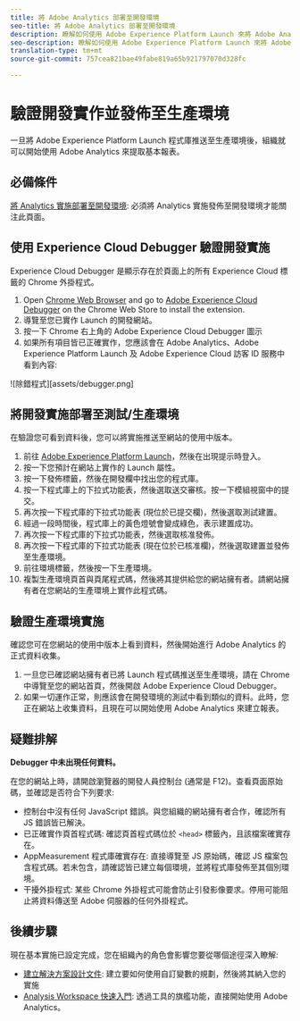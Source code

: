 ```yaml
---
title: 將 Adobe Analytics 部署至開發環境
seo-title: 將 Adobe Analytics 部署至開發環境
description: 瞭解如何使用 Adobe Experience Platform Launch 來將 Adobe Analytics 部署至開發環境。
seo-description: 瞭解如何使用 Adobe Experience Platform Launch 來將 Adobe Analytics 部署至開發環境。
translation-type: tm+mt
source-git-commit: 757cea821bae49fabe819a65b921797070d328fc

---
```



# 驗證開發實作並發佈至生產環境

一旦將 Adobe Experience Platform Launch 程式庫推送至生產環境後，組織就可以開始使用 Adobe Analytics 來提取基本報表。

## 必備條件

[將 Analytics 實施部署至開發環境](deploy-dev.md): 必須將 Analytics 實施發佈至開發環境才能關注此頁面。

## 使用 Experience Cloud Debugger 驗證開發實施

Experience Cloud Debugger 是顯示存在於頁面上的所有 Experience Cloud 標籤的 Chrome 外掛程式。

1. Open [Chrome Web Browser](https://www.google.com/chrome/) and go to [Adobe Experience Cloud Debugger](https://chrome.google.com/webstore/detail/adobe-experience-cloud-de/ocdmogmohccmeicdhlhhgepeaijenapj) on the Chrome Web Store to install the extension.
2. 導覽至您已實作 Launch 的開發網站。
3. 按一下 Chrome 右上角的 Adobe Experience Cloud Debugger 圖示
4. 如果所有項目皆已正確實作，您應該會在 Adobe Analytics、Adobe Experience Platform Launch 及 Adobe Experience Cloud 訪客 ID 服務中看到內容:

![除錯程式][assets/debugger.png]

## 將開發實施部署至測試/生產環境

在驗證您可看到資料後，您可以將實施推送至網站的使用中版本。

1. 前往 [Adobe Experience Platform Launch](https://launch.adobe.com)，然後在出現提示時登入。
2. 按一下您預計在網站上實作的 Launch 屬性。
3. 按一下發佈標籤，然後在開發欄中找出您的程式庫。
4. 按一下程式庫上的下拉式功能表，然後選取送交審核。按一下模組視窗中的提交。
5. 再次按一下程式庫的下拉式功能表 (現位於已提交欄)，然後選取測試建置。
6. 經過一段時間後，程式庫上的黃色燈號會變成綠色，表示建置成功。
7. 再次按一下程式庫的下拉式功能表，然後選取核准發佈。
8. 再次按一下程式庫的下拉式功能表 (現在位於已核准欄)，然後選取建置並發佈至生產環境。
9. 前往環境標籤，然後按一下生產環境。
10. 複製生產環境頁首與頁尾程式碼，然後將其提供給您的網站擁有者。請網站擁有者在您網站的生產環境上實作此程式碼。

## 驗證生產環境實施

確認您可在您網站的使用中版本上看到資料，然後開始進行 Adobe Analytics 的正式資料收集。

1. 一旦您已確認網站擁有者已將 Launch 程式碼推送至生產環境，請在 Chrome 中導覽至您的網站首頁，然後開啟 Adobe Experience Cloud Debugger。
2. 如果一切運作正常，則應該會在開發環境的測試中看到類似的資料。此時，您正在網站上收集資料，且現在可以開始使用 Adobe Analytics 來建立報表。

## 疑難排解

**Debugger 中未出現任何資料。**

在您的網站上時，請開啟瀏覽器的開發人員控制台 (通常是 F12)。查看頁面原始碼，並確認是否符合下列要求:

* 控制台中沒有任何 JavaScript 錯誤。與您組織的網站擁有者合作，確認所有 JS 錯誤皆已解決。
* 已正確實作頁首程式碼: 確認頁首程式碼位於 `<head>` 標籤內，且該檔案確實存在。
* AppMeasurement 程式庫確實存在: 直接導覽至 JS 原始碼，確認 JS 檔案包含程式碼。若未包含，請確認皆已建立每個環境，並將程式庫發佈至其個別環境。
* 干擾外掛程式: 某些 Chrome 外掛程式可能會防止引發影像要求。停用可能阻止將資料傳送至 Adobe 伺服器的任何外掛程式。

## 後續步驟

現在基本實施已設定完成，您在組織內的角色會影響您要從哪個途徑深入瞭解:

* [建立解決方案設計文件](../prepare/solution-design.md): 建立要如何使用自訂變數的規劃，然後將其納入您的實施
* [Analysis Workspace 快速入門](/help/analyze/analysis-workspace/home.md): 透過工具的旗艦功能，直接開始使用 Adobe Analytics。
